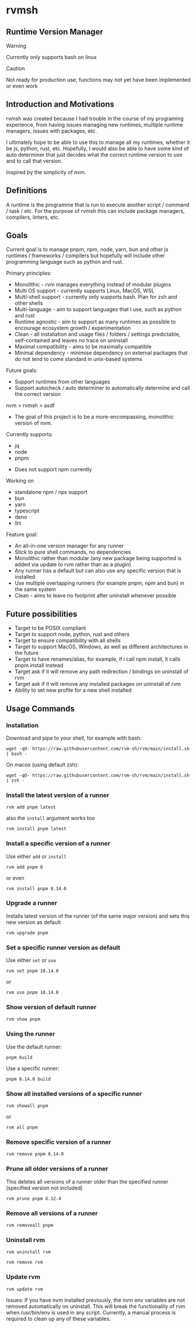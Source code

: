 # rvmsh
## Runtime Version Manager

>[!WARNING]
> Currently only supports bash on linux 

> [!CAUTION]
> Not ready for production use, functions may not yet have been implemented or even work


## Introduction and Motivations
rvmsh was created because I had trouble in the course of my programing experience, from having issues managing new runtimes, multiple runtime managers, issues with packages, etc. 

I ultimately hope to be able to use this to manage all my runtimes, whether it be js, python, rust, etc. Hopefully, I would also be able to have some kind of auto determiner that just decides what the correct runtime version to use and to call that version.

Inspired by the simplicity of nvm.

## Definitions
A runtime is the programme that is run to execute another script / command / task / etc. For the purpose of rvmsh this can include package managers, compilers, linters, etc. 

## Goals
Current goal is to manage pnpm, npm, node, yarn, bun and other js runtimes / frameworks / compilers but hopefully will include other programming language such as python and rust.

Primary principles:
 - Monolithic - rvm manages everything instead of modular plugins
 - Multi OS support - currently supports Linux, MacOS, WSL
 - Multi-shell support - currently only supports bash. Plan for zsh and other shells
 - Multi-language - aim to support languages that I use, such as python and rust
 - Runtime agnostic - aim to support as many runtimes as possible to encourage ecosystem growth / experimentation
 - Clean - all installation and usage files / folders / settings predictable, self-contained and leaves no trace on uninstall
 - Maximal compatibility - aims to be maximally compatible 
 - Minimal dependency - minimise dependency on external packages that do not tend to come standard in unix-based systems 

Future goals:
 - Support runtimes from other languages
 - Support autocheck / auto determiner to automatically determine and call the correct version

nvm > rvmsh > asdf
* The goal of this project is to be a more-encompassing, monolithic version of nvm. 

Currently supports:
 - jq
 - node
 - pnpm

* Does not support npm currently

Working on 
 - standalone npm / npx support
 - bun
 - yarn
 - typescript
 - deno
 - llrt

Feature goal:
 - An all-in-one version manager for any runner
 - Stick to pure shell commands, no dependencies
 - Monolithic rather than modular (any new package being supported is added via update to rvm rather than as a plugin)
 - Any runner has a default but can also use any specific version that is installed
 - Use multiple overlapping runners (for example pnpm, npm and bun) in the same system
 - Clean - aims to leave no footprint after uninstall whenever possible

## Future possibilities
- Target to be POSIX compliant
- Target to support node, python, rust and others
- Target to ensure compatibility with all shells
- Target to support MacOS, Windows, as well as different architectures in the future
- Target to have renames/alias, for example, if i call npm install, it calls pnpm install instead
- Target ask if it will remove any path redirection / bindings on uninstall of rvm
- Target ask if it will remove any installed packages on uninstall of rvm
- Ability to set new profile for a new shell installed

## Usage Commands

### Installation
Download and pipe to your shell, for example with bash:
```
wget -qO- https://raw.githubusercontent.com/rvm-sh/rvm/main/install.sh | bash -
```

On macos (using default zsh):
```
wget -qO- https://raw.githubusercontent.com/rvm-sh/rvm/main/install.sh | zsh -
```

### Install the latest version of a runner
```
rvm add pnpm latest
```
also the `install` argument works too
```
rvm install pnpm latest
```

### Install a specific version of a runner
Use either `add` or `install`
```
rvm add pnpm 8
```
or even
```
rvm install pnpm 8.14.0
```

### Upgrade a runner
Installs latest version of the runner (of the same major version) and sets this new version as default
```
rvm upgrade pnpm
```

### Set a specific runner version as default
Use either `set` or `use`
```
rvm set pnpm 18.14.0
```
or
```
rvm use pnpm 18.14.0
```

### Show version of default runner
```
rvm show pnpm
```

### Using the runner
Use the default runner:
```
pnpm build
```
Use a specific runner:
```
pnpm 8.14.0 build
```

### Show all installed versions of a specific runner
```
rvm showall pnpm
```

or 
```
rvm all pnpm
```

### Remove specific version of a runner
```
rvm remove pnpm 8.14.0
```

### Prune all older versions of a runner
This deletes all versions of a runner older than the specified runner (specified version not included)
```
rvm prune pnpm 6.12.4
```

### Remove all versions of a runner
```
rvm removeall pnpm
```

### Uninstall rvm 
```
rvm uninstall rvm
```
```
rvm remove rvm
```

### Update rvm
```
rvm update rvm
```


Issues:
If you have nvm installed previously, the nvm env variables are not removed automatically on uninstall. This will break the functionality of rvm when /usr/bin/env is used in any script. Currently, a manual process is required to clean up any of these variables.




